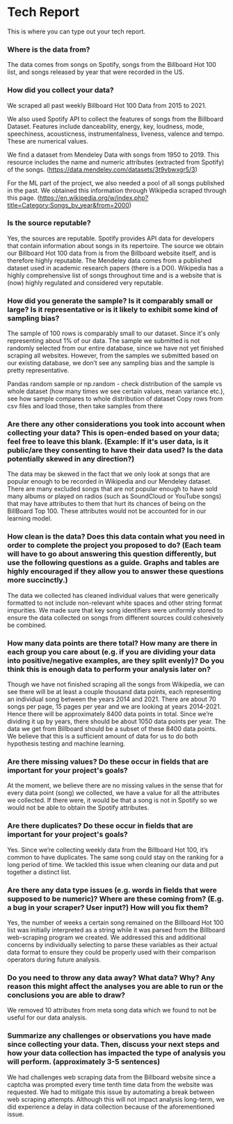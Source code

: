 # Tech Report
This is where you can type out your tech report.

### Where is the data from?

The data comes from songs on Spotify, songs from the Billboard Hot 100 list, and songs released by year that were recorded in the US.

### How did you collect your data?

We scraped all past weekly Billboard Hot 100 Data from 2015 to 2021.

We also used Spotify API to collect the features of songs from the Billboard Dataset. Features include danceability, energy, key, loudness, mode, speechiness, acousticness, instrumentalness, liveness, valence and tempo. These are numerical values.

We find a dataset from Mendeley Data with songs from 1950 to 2019. This resource includes the name and numeric attributes (extracted from Spotify) of the songs. (https://data.mendeley.com/datasets/3t9vbwxgr5/3)

For the ML part of the project, we also needed a pool of all songs published in the past. We obtained this information through Wikipedia scraped through this page. (https://en.wikipedia.org/w/index.php?title=Category:Songs_by_year&from=2000) 

### Is the source reputable?

Yes, the sources are reputable. Spotify provides API data for developers that contain information about songs in its repertoire. The source we obtain our Billboard Hot 100 data from is from the Billboard website itself, and is therefore highly reputable. The Mendeley data comes from a published dataset used in academic research papers (there is a DOI). Wikipedia has a highly comprehensive list of songs throughout time and is a website that is (now) highly regulated and considered very reputable.

### How did you generate the sample? Is it comparably small or large? Is it representative or is it likely to exhibit some kind of sampling bias?

The sample of 100 rows is comparably small to our dataset. Since it's only representing about 1% of our data. The sample we submitted is not randomly selected from our entire database, since we have not yet finished scraping all websites. However, from the samples we submitted based on our existing database, we don’t see any sampling bias and the sample is pretty representative.

Pandas random sample or np.random - check distribution of the sample vs whole dataset (how many times we see certain values, mean variance etc.), see how sample compares to whole distribution of dataset
Copy rows from csv files and load those, then take samples from there

### Are there any other considerations you took into account when collecting your data? This is open-ended based on your data; feel free to leave this blank. (Example: If it's user data, is it public/are they consenting to have their data used? Is the data potentially skewed in any direction?)

The data may be skewed in the fact that we only look at songs that are popular enough to be recorded in Wikipedia and our Mendeley dataset. There are many excluded songs that are not popular enough to have sold many albums or played on radios (such as SoundCloud or YouTube songs) that may have attributes to them that hurt its chances of being on the BillBoard Top 100. These attributes would not be accounted for in our learning model.

### How clean is the data? Does this data contain what you need in order to complete the project you proposed to do? (Each team will have to go about answering this question differently, but use the following questions as a guide. Graphs and tables are highly encouraged if they allow you to answer these questions more succinctly.)

The data we collected has cleaned individual values that were generically formatted to not include non-relevant white spaces and other string format impurities. We made sure that key song identifiers were uniformly stored to ensure the data collected on songs from different sources could cohesively be combined. 

### How many data points are there total? How many are there in each group you care about (e.g. if you are dividing your data into positive/negative examples, are they split evenly)? Do you think this is enough data to perform your analysis later on?

Though we have not finished scraping all the songs from Wikipedia, we can see there will be at least a couple thousand data points, each representing an individual song between the years 2014 and 2021. There are about 70 songs per page, 15 pages per year and we are looking at years 2014-2021. Hence there will be approximately 8400 data points in total. Since we’re dividing it up by years, there should be about 1050 data points per year. The data we get from Billboard should be a subset of these 8400 data points. We believe that this is a sufficient amount of data for us to do both hypothesis testing and machine learning. 

### Are there missing values? Do these occur in fields that are important for your project's goals?

At the moment, we believe there are no missing values in the sense that for every data point (song) we collected, we have a value for all the attributes we collected. If there were, it would be that a song is not in Spotify so we would not be able to obtain the Spotify attributes.

### Are there duplicates? Do these occur in fields that are important for your project's goals?

Yes. Since we’re collecting weekly data from the Billboard Hot 100, it’s common to have duplicates. The same song could stay on the ranking for a long period of time. We tackled this issue when cleaning our data and put together a distinct list.

### Are there any data type issues (e.g. words in fields that were supposed to be numeric)? Where are these coming from? (E.g. a bug in your scraper? User input?) How will you fix them?

Yes, the number of weeks a certain song remained on the Billboard Hot 100 list was initially interpreted as a string while it was parsed from the Billboard web-scraping program we created.
We addressed this and additional concerns by individually selecting to parse these variables as their actual data format to ensure they could be properly used with their comparison operators during future analysis.

### Do you need to throw any data away? What data? Why? Any reason this might affect the analyses you are able to run or the conclusions you are able to draw?

We removed 10 attributes from meta song data which we found to not be useful for our data analysis. 

### Summarize any challenges or observations you have made since collecting your data. Then, discuss your next steps and how your data collection has impacted the type of analysis you will perform. (approximately 3-5 sentences)

We had challenges web scraping data from the Billboard website since a captcha was prompted every time tenth time data from the website was requested. We had to mitigate this issue by automating a break between web scraping attempts. Although this will not impact analysis long-term, we did experience a delay in data collection because of the aforementioned issue.


